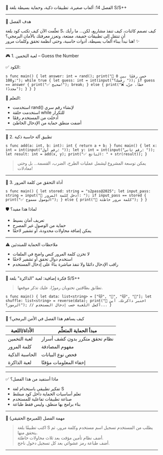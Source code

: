 📘 الفصل 14: ألعاب صغيرة، تطبيقات ذكية، وحماية بسيطة بلغة S/S++

---

🎯 هدف الفصل

تعلّمت الآن كيف تكتب كود بلغة S، كيف تصمم كائنات، كيف تنفذ مشاريع، لكن... ما رأيك أن تنتقل إلى تطبيقات خفيفة، ممتعة، وتعزز معرفتك بالأمان البرمجي؟  
هنا نبدأ ببناء ألعاب بسيطة، أدوات حاسبة، وحتى أنظمة تحقق وكلمات مرور! ✨

---

🎮 1. لعبة التخمين – Guess the Number

✅ الكود:

`s
func main() {
    let answer: int = rand();
    print("🔐 خمن رقمًا بين 0 و100:");
    while true {
        let guess: int = int(input("رقمك؟ "));
        if guess == answer {
            print("✅ صحيح!");
            break;
        } else {
            print("❌ خطأ، جرّب مجددًا");
        }
    }
}
`

🎯 التعلم:

- استخدمت rand() لإنشاء رقم سري  
- استخدمت حلقة while للتكرار  
- أدخلت من المستخدم رقمًا  
- أضفت منطق حماية من الإدخال الخاطئ

---

🧮 2. تطبيق آلة حاسبة ذكية

`s
func add(a: int, b: int): int {
    return a + b;
}
func main() {
    let x: int = int(input("رقم أول: "));
    let y: int = int(input("رقم ثاني: "));
    let result: int = add(x, y);
    print("✅ الناتج: " + str(result));
}
`

> يمكن توسعة المشروع ليشمل عمليات الطرح، الضرب، القسمة... بل وحتى معادلات!

---

🔑 3. أداة التحقق من كلمة المرور

`s
func main() {
    let stored: string = "s2pass@2025";
    let input_pass: string = input("🔐 أدخل كلمة المرور: ");
    if input_pass == stored {
        print("✅ الوصول مسموح");
    } else {
        print("🚫 كلمة مرور خاطئة");
    }
}
`

🛡️ لماذا هذا مفيد؟

- تعريف أمان بسيط  
- حماية من الوصول غير المصرح  
- يمكن إضافة محاولات محدودة، أو تشفير لاحقًا

---

⚠️ ملاحظات الحماية للمبتدئين

- لا تخزن كلمة المرور كنص واضح في الملفات  
- استخدم دوال تحقق أو تشفير لاحقًا  
- راقب الإدخال دائمًا ولا تنفذ مباشرة بناءً على إدخال المستخدم

---

🧠 فكرة إضافية: لعبة "الذاكرة" بلغة S/S++

> تطابق بطاقتين تحتويان رموزًا، عليك تذكر موقعها.

`s
func main() {
    let data: list<string> = ["🐱", "🐶", "🐱", "🐶"];
    let shuffle: list<string> = reverse(data);
    print("🧠 اختبر ذاكرتك، أين الرموز؟");
    // أكمل اللعبة حسب إدخال المستخدم...
}
`

---

🧰 كيف يساهم هذا الفصل في الأمن البرمجي؟

| الأداة/اللعبة         | مبدأ الحماية المتعلّم     |
|------------------------|----------------------------|
| لعبة التخمين           | نظام تحقق متكرر بدون كشف أسرار |
| كلمة المرور            | مفهوم المصادقة             |
| الحاسبة الذكية         | فحص نوع البيانات           |
| لعبة الذاكرة           | إخفاء المعلومات مؤقتًا     |

---

✅ ماذا أستفيد من هذا الفصل؟

- تفكير تطبيقي باستخدام لغة S  
- تعلم أساسيات الحماية داخل كود مبسّط  
- صناعة تطبيقات تفاعلية للمستخدم  
- بناء برامج بها منطق، وليس فقط طباعة

---

🎯 مهمة الفصل (للمبرمج الحقيقي)

> اكتب تطبيقًا بلغة S يطلب من المستخدم تسجيل اسم مستخدم وكلمة مرور، ثم يتحقق منها.  
> أضف نظام تأمين مؤقت بعد ثلاث محاولات خاطئة.  
> أضف طباعة رمز عشوائي بعد كل تسجيل دخول ناجح.

---
